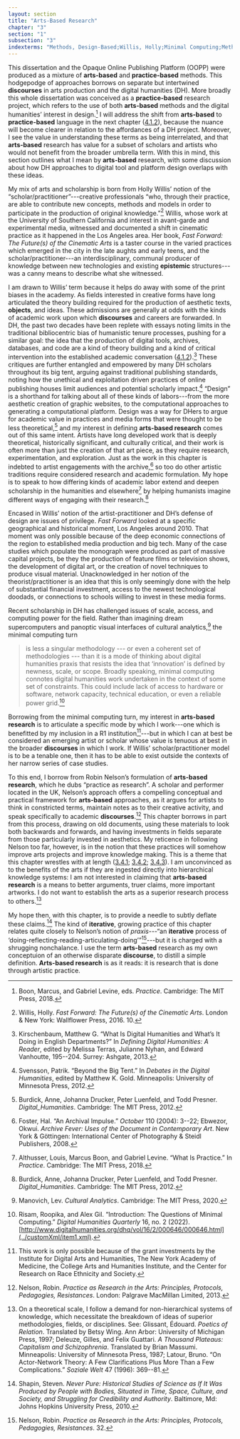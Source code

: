 ```yaml
---
layout: section
title: "Arts-Based Research"
chapter: "3"
section: "1"
subsection: "3"
indexterms: "Methods, Design-Based;Willis, Holly;Minimal Computing;Methods, Arts-Based"
---
```


This dissertation and the Opaque Online Publishing Platform (OOPP) were produced as a mixture of <span data-tooltip aria-haspopup="true" class="has-tip" data-disable-hover="false" tabindex="1" data-title="Arts-based methods refer to any research method that applies creative activity as a research method. This can include traditional arts like painting, sculpture, or dance, or more complex conceptual or multi-media approaches."><b>arts-based</b></span> and <span data-tooltip aria-haspopup="true" class="has-tip" data-disable-hover="false" tabindex="1" data-title="Practice-based research refers to methodologies that entwine various non-lingual, non-theoretical approaches to answer research questions. Arts-based and design-based research both fit under the umbrella of practice-based research."><b>practice-based</b></span> methods. This hodgepodge of approaches borrows on separate but intertwined <span data-tooltip aria-haspopup="true" class="has-tip" data-disable-hover="false" tabindex="1" data-title="Discourse refers to a scholarly conversation which occurs in a field of knowledge production. I use it in a Foucauldian sense, to convey the agreed upon modes and objects of discussion which are taken for granted in a community or scholarly field."><b>discourses</b></span> in arts production and the digital humanities (DH). More broadly this whole dissertation was conceived as a <span data-tooltip aria-haspopup="true" class="has-tip" data-disable-hover="false" tabindex="1" data-title="Practice-based research refers to methodologies that entwine various non-lingual, non-theoretical approaches to answer research questions. Arts-based and design-based research both fit under the umbrella of practice-based research."><b>practice-based</b></span> research project, which refers to the use of both <span data-tooltip aria-haspopup="true" class="has-tip" data-disable-hover="false" tabindex="1" data-title="Arts-based methods refer to any research method that applies creative activity as a research method. This can include traditional arts like painting, sculpture, or dance, or more complex conceptual or multi-media approaches."><b>arts-based</b></span> methods and the digital humanities’ interest in design.[^fn1] I will address the shift from <span data-tooltip aria-haspopup="true" class="has-tip" data-disable-hover="false" tabindex="1" data-title="Arts-based methods refer to any research method that applies creative activity as a research method. This can include traditional arts like painting, sculpture, or dance, or more complex conceptual or multi-media approaches."><b>arts-based</b></span> to <span data-tooltip aria-haspopup="true" class="has-tip" data-disable-hover="false" tabindex="1" data-title="Practice-based research refers to methodologies that entwine various non-lingual, non-theoretical approaches to answer research questions. Arts-based and design-based research both fit under the umbrella of practice-based research."><b>practice-based</b></span> language in the next chapter (<a href="{{ site.baseurl }}/narrative/4_1_2">4.1.2</a>), because the nuance will become clearer in relation to the affordances of a DH project. Moreover, I see the value in understanding these terms as being interrelated, and that <span data-tooltip aria-haspopup="true" class="has-tip" data-disable-hover="false" tabindex="1" data-title="Arts-based methods refer to any research method that applies creative activity as a research method. This can include traditional arts like painting, sculpture, or dance, or more complex conceptual or multi-media approaches."><b>arts-based</b></span> research has value for a subset of scholars and artists who would not benefit from the broader umbrella term. With this in mind, this section outlines what I mean by <span data-tooltip aria-haspopup="true" class="has-tip" data-disable-hover="false" tabindex="1" data-title="Arts-based methods refer to any research method that applies creative activity as a research method. This can include traditional arts like painting, sculpture, or dance, or more complex conceptual or multi-media approaches."><b>arts-based</b></span> research, with some discussion about how DH approaches to digital tool and platform design overlaps with these ideas.

My mix of arts and scholarship is born from Holly Willis’ notion of the “scholar/practitioner”---creative professionals “who, through their practice, are able to contribute new concepts, methods and models in order to participate in the production of original knowledge.”[^fn2]  Willis, whose work at the University of Southern California and interest in avant-garde and experimental media, witnessed and documented a shift in cinematic practice as it happened in the Los Angeles area. Her book, *Fast Forward: The Future(s) of the Cinematic Arts* is a taster course in the varied practices which emerged in the city in the late aughts and early teens, and the scholar/practitioner---an interdisciplinary, communal producer of knowledge between new technologies and existing <span data-tooltip aria-haspopup="true" class="has-tip" data-disable-hover="false" tabindex="1" data-title="Epistemics is a philosophical term referring to the study of knowledge. I use it to talk about the entwined practices of scientific culture, its arguments, and its methodologies."><b>epistemic</b></span> structures---was a canny means to describe what she witnessed.

I am drawn to Willis’ term because it helps do away with some of the print biases in the academy. As fields interested in creative forms have long articulated the theory building required for the production of aesthetic texts, <span data-tooltip aria-haspopup="true" class="has-tip" data-disable-hover="false" tabindex="1" data-title="I use the term research object to refer to materials that have been divorced from the subject of their origin. Object, as I use it, carefully considers how human patients are denied their humanity through transformations that deem them as objects."><b>objects</b></span>, and ideas. These admissions are generally at odds with the kinds of academic work upon which <span data-tooltip aria-haspopup="true" class="has-tip" data-disable-hover="false" tabindex="1" data-title="Discourse refers to a scholarly conversation which occurs in a field of knowledge production. I use it in a Foucauldian sense, to convey the agreed upon modes and objects of discussion which are taken for granted in a community or scholarly field."><b>discourses</b></span> and careers are forwarded. In DH, the past two decades have been replete with essays noting limits in the traditional bibliocentric bias of humanistic tenure processes, pushing for a similar goal: the idea that the production of digital tools, archives, databases, and code are a kind of theory building and a kind of critical intervention into the established academic conversation (<a href="{{ site.baseurl }}/narrative/4_1_2">4.1.2</a>).[^fn3] These critiques are further entangled and empowered by many DH scholars throughout its big tent, arguing against traditional publishing standards, noting how the unethical and exploitation driven practices of online publishing houses limit audiences and potential scholarly impact.[^fn4] “Design” is a shorthand for talking about all of these kinds of labors---from the more aesthetic creation of graphic websites, to the computational approaches to generating a computational platform. Design was a way for DHers to argue for academic value in practices and media forms that were thought to be less theoretical,[^fn5] and my interest in defining <span data-tooltip aria-haspopup="true" class="has-tip" data-disable-hover="false" tabindex="1" data-title="Arts-based methods refer to any research method that applies creative activity as a research method. This can include traditional arts like painting, sculpture, or dance, or more complex conceptual or multi-media approaches."><b>arts-based research</b></span> comes out of this same intent. Artists have long developed work that is deeply theoretical, historically significant, and culturally critical, and their work is often more than just the creation of that art piece, as they require research, experimentation, and exploration. Just as the work in this chapter is indebted to artist engagements with the archive,[^fn6] so too do other artistic traditions require considered research and academic formulation. My hope is to speak to how differing kinds of academic labor extend and deepen scholarship in the humanities and elsewhere[^fn7] by helping humanists imagine different ways of engaging with their research.[^fn8] 

Encased in Willis’ notion of the artist-practitioner and DH’s defense of design are issues of privilege. *Fast Forward* looked at a specific geographical and historical moment, Los Angeles around 2010. That moment was only possible because of the deep economic connections of the region to established media production and big tech. Many of the case studies which populate the monograph were produced as part of massive capital projects, be they the production of feature films or television shows, the development of digital art, or the creation of novel techniques to produce visual material. Unacknowledged in her notion of the theorist/practitioner is an idea that this is only seemingly done with the help of substantial financial investment, access to the newest technological doodads, or connections to schools willing to invest in these media forms.

Recent scholarship in DH has challenged issues of scale, access, and computing power for the field. Rather than imagining dream supercomputers and panoptic visual interfaces of cultural analytics,[^fn9] the minimal computing turn

>is less a singular methodology --- or even a coherent set of methodologies --- than it is a mode of thinking about digital humanities praxis that resists the idea that ‘innovation’ is defined by newness, scale, or scope. Broadly speaking, minimal computing connotes digital humanities work undertaken in the context of some set of constraints. This could include lack of access to hardware or software, network capacity, technical education, or even a reliable power grid.[^fn10]

Borrowing from the minimal computing turn, my interest in <span data-tooltip aria-haspopup="true" class="has-tip" data-disable-hover="false" tabindex="1" data-title="Arts-based methods refer to any research method that applies creative activity as a research method. This can include traditional arts like painting, sculpture, or dance, or more complex conceptual or multi-media approaches."><b>arts-based research</b></span> is to articulate a specific mode by which I work---one which is benefitted by my inclusion in a R1 institution[^fn11]---but in which I can at best be considered an emerging artist or scholar whose value is tenuous at best in the broader <span data-tooltip aria-haspopup="true" class="has-tip" data-disable-hover="false" tabindex="1" data-title="Discourse refers to a scholarly conversation which occurs in a field of knowledge production. I use it in a Foucauldian sense, to convey the agreed upon modes and objects of discussion which are taken for granted in a community or scholarly field."><b>discourses</b></span> in which I work. If Willis’ scholar/practitioner model is to be a tenable one, then it has to be able to exist outside the contexts of her narrow series of case studies.

To this end, I borrow from Robin Nelson’s formulation of <span data-tooltip aria-haspopup="true" class="has-tip" data-disable-hover="false" tabindex="1" data-title="Arts-based methods refer to any research method that applies creative activity as a research method. This can include traditional arts like painting, sculpture, or dance, or more complex conceptual or multi-media approaches."><b>arts-based research</b></span>, which he dubs “practice as research”. A scholar and performer located in the UK, Nelson’s approach offers a compelling conceptual and practical framework for <span data-tooltip aria-haspopup="true" class="has-tip" data-disable-hover="false" tabindex="1" data-title="Arts-based methods refer to any research method that applies creative activity as a research method. This can include traditional arts like painting, sculpture, or dance, or more complex conceptual or multi-media approaches."><b>arts-based</b></span> approaches, as it argues for artists to think in constricted terms, maintain notes as to their creative activity, and speak specifically to academic <span data-tooltip aria-haspopup="true" class="has-tip" data-disable-hover="false" tabindex="1" data-title="Discourse refers to a scholarly conversation which occurs in a field of knowledge production. I use it in a Foucauldian sense, to convey the agreed upon modes and objects of discussion which are taken for granted in a community or scholarly field."><b>discourses</b></span>.[^fn12] This chapter borrows in part from this process, drawing on old documents, using these materials to look both backwards and forwards, and having investments in fields separate from those particularly invested in aesthetics. My reticence in following Nelson too far, however, is in the notion that these practices will somehow improve arts projects and improve knowledge making. This is a theme that this chapter wrestles with at length (<a href="{{ site.baseurl }}/narrative/3_4_1">3.4.1</a>; <a href="{{ site.baseurl }}/narrative/3_4_2">3.4.2</a>; <a href="{{ site.baseurl }}/narrative/3_4_3">3.4.3</a>). I am unconvinced as to the benefits of the arts if they are ingested directly into hierarchical knowledge systems: I am not interested in claiming that <span data-tooltip aria-haspopup="true" class="has-tip" data-disable-hover="false" tabindex="1" data-title="Arts-based methods refer to any research method that applies creative activity as a research method. This can include traditional arts like painting, sculpture, or dance, or more complex conceptual or multi-media approaches."><b>arts-based research</b></span> is a means to better arguments, truer claims, more important artworks. I do not want to establish the arts as a superior research process to others.[^fn13]

My hope then, with this chapter, is to provide a needle to subtly deflate these claims.[^fn14] The kind of <span data-tooltip aria-haspopup="true" class="has-tip" data-disable-hover="false" tabindex="1" data-title="Iterative, here, refers to a process of learning in which completed projects are analyzed after their completion. This analysis allows for future projects to be more successful, and to address new, but related concepts."><b>iterative</b></span>, growing practice of this chapter relates quite closely to Nelson’s notion of *praxis*---“an <span data-tooltip aria-haspopup="true" class="has-tip" data-disable-hover="false" tabindex="1" data-title="Iterative, here, refers to a process of learning in which completed projects are analyzed after their completion. This analysis allows for future projects to be more successful, and to address new, but related concepts."><b>iterative</b></span> process of ‘doing-reflecting-reading-articulating-doing’”[^fn15]---but it is charged with a shrugging nonchalance. I use the term <span data-tooltip aria-haspopup="true" class="has-tip" data-disable-hover="false" tabindex="1" data-title="Arts-based methods refer to any research method that applies creative activity as a research method. This can include traditional arts like painting, sculpture, or dance, or more complex conceptual or multi-media approaches."><b>arts-based</b></span> research as my own conceptuion of an otherwise disparate <span data-tooltip aria-haspopup="true" class="has-tip" data-disable-hover="false" tabindex="1" data-title="Discourse refers to a scholarly conversation which occurs in a field of knowledge production. I use it in a Foucauldian sense, to convey the agreed upon modes and objects of discussion which are taken for granted in a community or scholarly field."><b>discourse</b></span>, to distill a simple definition. <span data-tooltip aria-haspopup="true" class="has-tip" data-disable-hover="false" tabindex="1" data-title="Arts-based methods refer to any research method that applies creative activity as a research method. This can include traditional arts like painting, sculpture, or dance, or more complex conceptual or multi-media approaches."><b>Arts-based research</b></span> is as it reads: it is research that is done through artistic practice.

<div class="style-divider">
 	<div class="line"></div>
</div>

[^fn1]: Boon, Marcus, and Gabriel Levine, eds. *Practice*. Cambridge: The MIT Press, 2018.

[^fn2]: Willis, Holly. *Fast Forward: The Future(s) of the Cinematic Arts*. London & New York: Wallflower Press, 2016. 10.

[^fn3]: Kirschenbaum, Matthew G. “What Is Digital Humanities and What’s It Doing in English Departments?” In *Defining Digital Humanities: A Reader*, edited by Melissa Terras, Julianne Nyhan, and Edward Vanhoutte, 195--204. Surrey: Ashgate, 2013.

[^fn4]: Svensson, Patrik. “Beyond the Big Tent.” In *Debates in the Digital Humanities*, edited by Matthew K. Gold. Minneapolis: University of Minnesota Press, 2012.

[^fn5]: Burdick, Anne, Johanna Drucker, Peter Luenfeld, and Todd Presner. *Digital_Humanities*. Cambridge: The MIT Press, 2012.

[^fn6]: Foster, Hal. “An Archival Impulse.” *October* 110 (2004): 3--22; Ebwezor, Okwui. *Archive Fever: Uses of the Document in Contemporary Art*. New York & Göttingen: International Center of Photography & Steidl Publishers, 2008.

[^fn7]: Althusser, Louis, Marcus Boon, and Gabriel Levine. “What Is Practice.” In *Practice*. Cambridge: The MIT Press, 2018.

[^fn8]: Burdick, Anne, Johanna Drucker, Peter Luenfeld, and Todd Presner. *Digital_Humanities*. Cambridge: The MIT Press, 2012.

[^fn9]: Manovich, Lev. *Cultural Analytics*. Cambridge: The MIT Press, 2020.

[^fn10]: Risam, Roopika, and Alex Gil. “Introduction: The Questions of Minimal Computing.” *Digital Humanities Quarterly* 16, no. 2 (2022). [http://www.digitalhumanities.org/dhq/vol/16/2/000646/000646.html](../customXml/item1.xml).

[^fn11]: This work is only possible because of the grant investments by the Institute for Digital Arts and Humanities, The New York Academy of Medicine, the College Arts and Humanities Institute, and the Center for Research on Race Ethnicity and Society.

[^fn12]: Nelson, Robin. *Practice as Research in the Arts: Principles, Protocols, Pedagogies, Resistances*. London: Palgrave MacMillan Limited, 2013.

[^fn13]: On a theoretical scale, I follow a demand for non-hierarchical systems of knowledge, which necessitate the breakdown of ideas of superior methodologies, fields, or disciplines. See: Glissant, Édouard. *Poetics of Relation*. Translated by Betsy Wing. Ann Arbor: University of Michigan Press, 1997; Deleuze, Gilles, and Felix Guattari. *A Thousand Plateaus: Capitalism and Schizophrenia*. Translated by Brian Massumi. Minneapolis: University of Minnesota Press, 1987; Latour, Bruno. “On Actor-Network Theory: A Few Clarifications Plus More Than a Few Complications.” *Soziale Welt* 47 (1996): 369--81.

[^fn14]: Shapin, Steven. *Never Pure: Historical Studies of Science as If It Was Produced by People with Bodies, Situated in Time, Space, Culture, and Society, and Struggling for Credibility and Authority*. Baltimore, Md: Johns Hopkins University Press, 2010.

[^fn15]: Nelson, Robin. *Practice as Research in the Arts: Principles, Protocols, Pedagogies, Resistances*. 32.